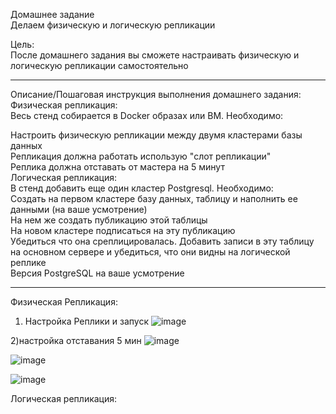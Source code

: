 Домашнее задание  
Делаем физическую и логическую репликации  
  
Цель:  
После домашнего задания вы сможете настраивать физическую и логическую репликации самостоятельно  

-----------------------------------------------------------------------------------------------------------------------------------------------------------

Описание/Пошаговая инструкция выполнения домашнего задания:  
Физическая репликация:  
Весь стенд собирается в Docker образах или ВМ. Необходимо:  

Настроить физическую репликации между двумя кластерами базы данных  
Репликация должна работать использую "слот репликации"  
Реплика должна отставать от мастера на 5 минут  
Логическая репликация:  
В стенд добавить еще один кластер Postgresql. Необходимо:  
Создать на первом кластере базу данных, таблицу и наполнить ее данными (на ваше усмотрение)  
На нем же создать публикацию этой таблицы  
На новом кластере подписаться на эту публикацию  
Убедиться что она среплицировалась. Добавить записи в эту таблицу на основном сервере и убедиться, что они видны на логической реплике  
Версия PostgreSQL на ваше усмотрение  

------------------------------------------------------------------------------------------------------------------------------------------------------------

Физическая Репликация:


1) Настройка Реплики и запуск 
![image](https://github.com/drliho86/otus_db/assets/60733068/ab248b72-64a7-4969-8a9c-b1a0cfc1b2b0)

2)настройка отставания 5 мин
![image](https://github.com/drliho86/otus_db/assets/60733068/6e63e96b-d6c2-41f7-a92e-3ecc1cb79d39)


![image](https://github.com/drliho86/otus_db/assets/60733068/17eff559-c7c0-492a-90e6-dcb185f6d265)


![image](https://github.com/drliho86/otus_db/assets/60733068/e1f79c9b-7b12-447a-b006-fc89d3263daf)


Логическая репликация:



